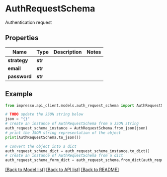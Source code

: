 # AuthRequestSchema

Authentication request

## Properties

Name | Type | Description | Notes
------------ | ------------- | ------------- | -------------
**strategy** | **str** |  | 
**email** | **str** |  | 
**password** | **str** |  | 

## Example

```python
from impresso.api_client.models.auth_request_schema import AuthRequestSchema

# TODO update the JSON string below
json = "{}"
# create an instance of AuthRequestSchema from a JSON string
auth_request_schema_instance = AuthRequestSchema.from_json(json)
# print the JSON string representation of the object
print(AuthRequestSchema.to_json())

# convert the object into a dict
auth_request_schema_dict = auth_request_schema_instance.to_dict()
# create an instance of AuthRequestSchema from a dict
auth_request_schema_form_dict = auth_request_schema.from_dict(auth_request_schema_dict)
```
[[Back to Model list]](../README.md#documentation-for-models) [[Back to API list]](../README.md#documentation-for-api-endpoints) [[Back to README]](../README.md)


